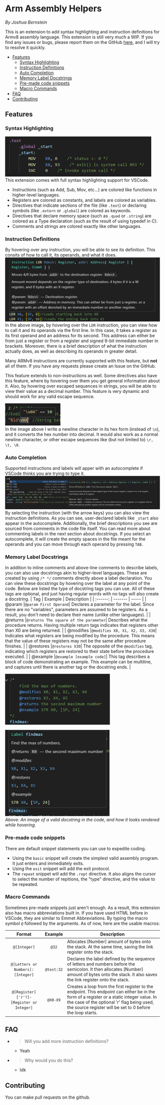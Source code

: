 # Arm Assembly Helpers <!-- omit in toc -->
*By Joshua Bernstein*

This is an extension to add syntax highlighting and instruction definitions for Armv8 assembly language. This extension is still very much a WIP. If you find any issues or bugs, please report them on the GitHub [here](https://github.com/joshbernsteint/arm_helpers), and I will try to resolve it quickly.

- [Features](#features)
  - [Syntax Highlighting](#syntax-highlighting)
  - [Instruction Definitions](#instruction-definitions)
  - [Auto Completion](#auto-completion)
  - [Memory Label Docstrings](#memory-label-docstrings)
  - [Pre-made code snippets](#pre-made-code-snippets)
  - [Macro Commands](#macro-commands)
- [FAQ](#faq)
- [Contributing](#contributing)


## Features

### Syntax Highlighting
![syntax coloring](./docs/color.png)   
This extension comes with full syntax highlighting support for VSCode. 
* Instructions (such as Add, Sub, Mov, etc...) are colored like functions in higher-level languages. 
* Registers are colored as constants, and labels are colored as variables. 
* Directives that indicate sections of the file (like `.text`) or declaring symbols (like `.extern` or `.global`) are colored as keywords.
* Directives that declare memory space (such as `.quad` or `.string`) are colored as a Type declaration (such as the result of using typedef in C).
* Comments and strings are colored exactly like other languages.

### Instruction Definitions
By hovering over any instruction, you will be able to see its definition. This consits of how to call it, its operands, and what it does.   
![code definitions](./docs/def.png)    
In the above image, by hovering over the `LDR` instruction, you can view how to call it and its operands via the first line. In this case, it takes a register as its first operand and an address for its second. This address can either be from just a register or from a register and signed 9-bit immediate number in brackets. Moreover, there is a brief description of what the instruction actually does, as well as describing its operands in greater detail. 

Many ARMv8 instructions are currently supported with this feature, but **not** all of them. If you have any requests please create an Issue on the GitHub.

This feature extends to non-instructions as well. Some directives also have this feature, where by hovering over them you get general information about it. Also, by hovering over escaped sequences in strings, you will be able to view their value as a decimal number. This feature is very dynamic and should work for any valid escape sequence.

![escaped sequence](./docs/escape.png)   
In the image above I write a newline character in its hex form (instead of `\n`), and it converts the hex number into decimal. It would also work as a normal newline character, or other escape sequences like (but not limited to) `\r, \t, \0`.

### Auto Completion
Supported instructions and labels will apper with an autocomplete if VSCode thinks you are trying to type it.
![alt text](./docs/autocomplete.png)    
By selecting the instruction (with the arrow keys) you can also view the instruction definitions. As you can see, user-declared labels like `_start` also appear in the autocomplete. Additionally, the brief descriptions you see are sourced from comments in the code file itself. You can read more about commenting labels in the next section about docstrings. If you select an autocomplete, it will create the empty spaces in the file meant for the operands and you can move through each operand by pressing `TAB`.

### Memory Label Docstrings

In addition to inline comments and above-line comments to describe labels, you can also use docstrings akin to higher-level languages. These are created by using `/* */` comments directly above a label declaration. You can view these docstrings by hovering over the label at any point of the code. Below are listed the type of docstring tags you can use. All of these tags are optional, and just having regular words with no tags will also create a docstring. 
| Tag  | Example |     Description   |
| :------:      | ------- |  -----            |
| @param  |`@param First Operand`|     Declares a parameter for the label. Since there are no "variables", parameters are assumed to be registers. As a result, you don't need to declare their name (unlike other languages).                |
| @returns |`@returns The square of the parameter`| Describes what the procedure returns. Having multiple return tags indicates that registers other than X0 are being returned.                 |
| @modifies |`@modifies X0, X1, X2, X3, X30`| Indicates what registers are being modified by the procedure. This means that the value of these registers may not be the same after procedure finishes.                  |
| @restores |`@restores X30`| The opposite of the `@modifies` tag, indicating which registers are restored to their state before the procedure executed.                 |
| @example |`@example [example code]`|   This tag describes a block of code demonstrating an example. This example can be multiline, and captures until there is another tag or the docstring ends.                |

![doc string](./docs/docstring.png)    


![doc string hover](./docs/docstring_hover.png)   
*Above: An image of a valid docstring in the code, and how it looks rendered while hovering.*    

### Pre-made code snippets
There are default snippet statements you can use to expedite coding.
* Using the `basic` snippet will create the simplest valid assembly program. It just enters and immediately exits.
* Using the `exit` snippet will add the exit protocol.
* The `repeat` snippet will add the `.rept` directive. It also aligns the cursor to select the number of repitions, the "type" directive, and the value to be repeated.

### Macro Commands
Sometimes pre-made snippets just aren't enough. As a result, this extension also has macro abbreviations built in. If you have used HTML before in VSCode, they are similar to Emmet Abbreviations. By typing the macro symbol `@` followed by the arguments. As of now, here are the usable macros:

|                  Format                  |   Example  | Description                                                                                                                                                                                        |
|:----------------------------------------:|:----------:|----------------------------------------------------------------------------------------------------------------------------------------------------------------------------------------------------|
| `@[Integer]`                      | `@32`      | Allocates [Number] amount of bytes onto the stack. At the same time, saving the link register onto the stack.                                                                                      |
| `@[Letters or Numbers]:[Integer]` | `@test:32` | Declares the label defined by the sequence of letters and numbers before the semicolon. It then allocates [Number] amount of bytes onto the stack. It also saves the link register onto the stack. |
|  `@[Register]['r'?]-[Register or Integer]`                                        |  `@X0-X9`           |   Creates a loop from the first register to the endpoint. This endpoint can either be in the form of a register or a static integer value. In the case of the optional 'r' flag being used, the source register will be set to 0 before the loop starts.                                                                                                                                                                                   |

## FAQ
* > Will you add more instruction definitions?
  * Yeah
* > Why would you do this?
  * Idk
## Contributing
You can make pull requests on the github. 
